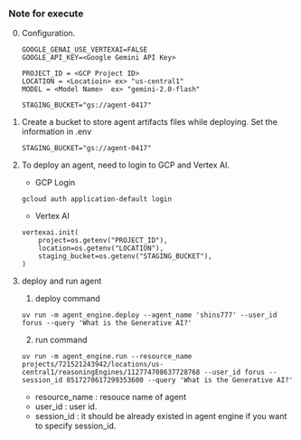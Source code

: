 ### Note for execute

0. Configuration.
    ```
    GOOGLE_GENAI_USE_VERTEXAI=FALSE
    GOOGLE_API_KEY=<Google Gemini API Key>
                    
    PROJECT_ID = <GCP Project ID>
    LOCATION = <Locatioin> ex> "us-central1"
    MODEL = <Model Name>  ex> "gemini-2.0-flash"

    STAGING_BUCKET="gs://agent-0417"
    ```

1. Create a bucket to store agent artifacts files while deploying.
    Set the information in .env
    ```
    STAGING_BUCKET="gs://agent-0417"
    ```
2. To deploy an agent, need to login to GCP and Vertex AI.
   * GCP Login
    ```
    gcloud auth application-default login 
    ```
   * Vertex AI 
    ```
    vertexai.init(
        project=os.getenv("PROJECT_ID"),
        location=os.getenv("LOCATION"),
        staging_bucket=os.getenv("STAGING_BUCKET"),
    )    
    ```

2. deploy and run agent

    1. deploy command
    ```
    uv run -m agent_engine.deploy --agent_name 'shins777' --user_id forus --query 'What is the Generative AI?'
    ```
    2. run command
    ```
    uv run -m agent_engine.run --resource_name projects/721521243942/locations/us-central1/reasoningEngines/112774708637728768 --user_id forus --session_id 8517270617299353600 --query 'What is the Generative AI?'
    ```
    * resource_name : resouce name of agent
    * user_id : user id.
    * session_id : it should be already existed in agent engine if you want to specify session_id.
   

